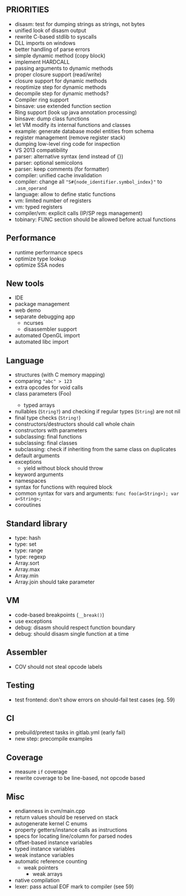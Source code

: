 ## PRIORITIES ##

- disasm: test for dumping strings as strings, not bytes
- unified look of disasm output
- rewrite C-based stdlib to syscalls
- DLL imports on windows
- better handling of parse errors
- simple dynamic method (copy block)
- implement HARDCALL
- passing arguments to dynamic methods
- proper closure support (read/write)
- closure support for dynamic methods
- reoptimize step for dynamic methods
- decompile step for dynamic methods?
- Compiler ring support
- binsave: use extended function section
- Ring support (look up java annotation processing)
- binsave: dump class functions
- let VM modify its internal functions and classes
- example: generate database model entities from schema
- register management (remove register stack)
- dumping low-level ring code for inspection
- VS 2013 compatibility
- parser: alternative syntax (end instead of {})
- parser: optional semicolons
- parser: keep comments (for formatter)
- compiler: unified cache invalidation
- compiler: change all `"S#{node_identifier.symbol_index}"` to `.asm_operand`
- language: allow to define static functions
- vm: limited number of registers
- vm: typed registers
- compiler/vm: explicit calls (IP/SP regs management)
- tobinary: FUNC section should be allowed before actual functions

## Performance

- runtime performance specs
- optimize type lookup
- optimize SSA nodes

## New tools ##

- IDE
- package management
- web demo
- separate debugging app
    - ncurses
    - disassembler support
- automated OpenGL import
- automated libc import

## Language ##

- structures (with C memory mapping)
- comparing `"abc" > 123`
- extra opcodes for void calls
- class parameters (Foo<String>)
    - typed arrays
- nullables (`String?`) and checking if regular types (`String`) are not nil
- final type checks (`String!`)
- constructors/destructors should call whole chain
- constructors with parameters
- subclassing: final functions
- subclassing: final classes
- subclassing: check if inheriting from the same class on duplicates
- default arguments
- exceptions
  - yield without block should throw
- keyword arguments
- namespaces
- syntax for functions with required block
- common syntax for vars and arguments: `func foo(a<String>); var a<String>;`
- coroutines

## Standard library ##

- type: hash
- type: set
- type: range
- type: regexp
- Array.sort
- Array.max
- Array.min
- Array.join should take parameter

## VM ##

- code-based breakpoints (`__break()`)
- use exceptions
- debug: disasm should respect function boundary
- debug: should disasm single function at a time

## Assembler ##

- COV should not steal opcode labels

## Testing ##

- test frontend: don't show errors on should-fail test cases (eg. 59)

## CI ##

- prebuild/pretest tasks in gitlab.yml (early fail)
- new step: precompile examples

## Coverage ##

- measure `if` coverage
- rewrite coverage to be line-based, not opcode based

## Misc ##

- endianness in cvm/main.cpp
- return values should be reserved on stack
- autogenerate kernel C enums
- property getters/instance calls as instructions
- specs for locating line/column for parsed nodes
- offset-based instance variables
- typed instance variables
- weak instance variables
- automatic reference counting
  - weak pointers
    - weak arrays
- native compilation
- lexer: pass actual EOF mark to compiler (see 59)
